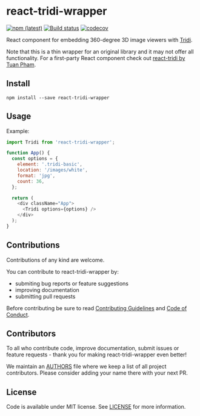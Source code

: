 # react-tridi-wrapper

[![npm (latest)](https://img.shields.io/npm/v/react-tridi-wrapper/latest.svg)](https://www.npmjs.com/package/react-tridi)
[![Build status](https://ci.appveyor.com/api/projects/status/mc374b3atvv6026q/branch/master?svg=true)](https://ci.appveyor.com/project/lwojcik/react-tridi-wrapper/branch/master)
[![codecov](https://codecov.io/gh/lukemnet/react-tridi-wrapper/branch/master/graph/badge.svg?token=D3DW3W2JZP)](https://codecov.io/gh/lukemnet/react-tridi-wrapper)

React component for embedding 360-degree 3D image viewers with [Tridi](https://tridi.lukem.net/).

Note that this is a thin wrapper for an original library and it may not offer all functionality. For a first-party React component check out [react-tridi by Tuan Pham](https://www.npmjs.com/package/react-tridi).

## Install

```
npm install --save react-tridi-wrapper
```

## Usage

Example:

```javascript
import Tridi from 'react-tridi-wrapper';

function App() {
  const options = {
    element: '.tridi-basic',
    location: '/images/white',
    format: 'jpg',
    count: 36,
  };

  return (
    <div className="App">
      <Tridi options={options} />
    </div>
  );
}
```

## Contributions

Contributions of any kind are welcome.

You can contribute to react-tridi-wrapper by:

* submiting bug reports or feature suggestions
* improving documentation
* submitting pull requests

Before contributing be sure to read [Contributing Guidelines](https://github.com/lukemnet/react-tridi-wrapper/blob/master/CONTRIBUTING.md) and [Code of Conduct](https://github.com/lukemnet/react-tridi-wrapper/blob/master/CODE_OF_CONDUCT.md).

## Contributors

To all who contribute code, improve documentation, submit issues or feature requests - thank you for making react-tridi-wrapper even better!

We maintain an [AUTHORS](https://github.com/lukemnet/react-tridi-wrapper/blob/master/AUTHORS) file where we keep a list of all project contributors. Please consider adding your name there with your next PR.

## License

Code is available under MIT license. See [LICENSE](https://raw.githubusercontent.com/lukemnet/react-tridi-wrapper/master/LICENSE) for more information.
